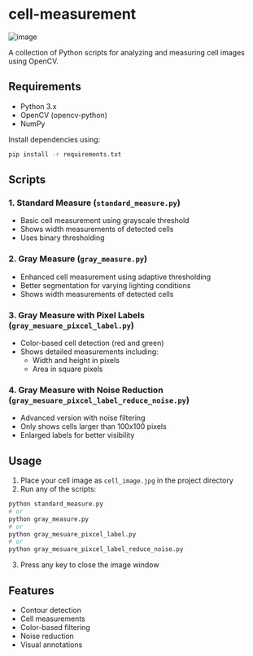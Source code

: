 # cell-measurement

![image](https://github.com/user-attachments/assets/71e68b5d-d26c-4464-a233-c913b9a396b2)

A collection of Python scripts for analyzing and measuring cell images using OpenCV.

## Requirements

- Python 3.x
- OpenCV (opencv-python)
- NumPy

Install dependencies using:
```bash
pip install -r requirements.txt
```

## Scripts

### 1. Standard Measure (`standard_measure.py`)
- Basic cell measurement using grayscale threshold
- Shows width measurements of detected cells
- Uses binary thresholding

### 2. Gray Measure (`gray_measure.py`)
- Enhanced cell measurement using adaptive thresholding
- Better segmentation for varying lighting conditions
- Shows width measurements of detected cells

### 3. Gray Measure with Pixel Labels (`gray_mesuare_pixcel_label.py`)
- Color-based cell detection (red and green)
- Shows detailed measurements including:
  - Width and height in pixels
  - Area in square pixels

### 4. Gray Measure with Noise Reduction (`gray_mesuare_pixcel_label_reduce_noise.py`)
- Advanced version with noise filtering
- Only shows cells larger than 100x100 pixels
- Enlarged labels for better visibility

## Usage

1. Place your cell image as `cell_image.jpg` in the project directory
2. Run any of the scripts:
```bash
python standard_measure.py
# or
python gray_measure.py
# or
python gray_mesuare_pixcel_label.py
# or
python gray_mesuare_pixcel_label_reduce_noise.py
```

3. Press any key to close the image window

## Features
- Contour detection
- Cell measurements
- Color-based filtering
- Noise reduction
- Visual annotations
